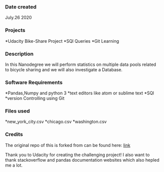 ### Date created
July.26 2020

### Projects
*Udacity Bike-Share Project
*SQl Queries 
*Git Learning

### Description
In this Nanodegree  we will perform statistics on multiple data pools related to bicycle sharing and we will also investigate a Database.

### Software Requirements
*Pandas,Numpy and python 3
*text editors like atom or sublime text
*SQl
*version Controlling using Git



### Files used
*new_york_city.csv
*chicago.csv
*washington.csv
 

### Credits
The original repo of this is forked from can be found here: [link](https://github.com/udacity/pdsnd_github.git "Git")

Thank you to Udacity for creating the challenging project!
I also want to thank stackoverflow and pandas documentation websites which also hepled me a lot.
